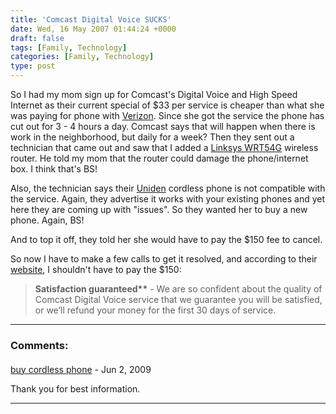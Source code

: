 ```yaml
---
title: 'Comcast Digital Voice SUCKS'
date: Wed, 16 May 2007 01:44:24 +0000
draft: false
tags: [Family, Technology]
categories: [Family, Technology]
type: post
---
```


So I had my mom sign up for Comcast's Digital Voice and High Speed Internet as their current special of $33 per service is cheaper than what she was paying for phone with [Verizon](http://www.verizon.com). Since she got the service the phone has cut out for 3 - 4 hours a day. Comcast says that will happen when there is work in the neighborhood, but daily for a week? Then they sent out a technician that came out and saw that I added a [Linksys WRT54G](http://www.linksys.com/servlet/Satellite?c=L_Product_C2&childpagename=US%2FLayout&cid=1149562300349&pagename=Linksys%2FCommon%2FVisitorWrapper&lid=0034939789B01) wireless router. He told my mom that the router could damage the phone/internet box. I think that's BS!

Also, the technician says their [Uniden](http://www.comcast.com/customers/faq/FaqDetails.ashx?Id=3197) cordless phone is not compatible with the service. Again, they advertise it works with your existing phones and yet here they are coming up with "issues". So they wanted her to buy a new phone. Again, BS!

And to top it off, they told her she would have to pay the $150 fee to cancel.

So now I have to make a few calls to get it resolved, and according to their [website](http://http://www.comcast.com/customers/faq/FaqDetails.ashx?Id=2775), I shouldn't have to pay the $150:

> **Satisfaction guaranteed\*\*** - We are so confident about the quality of Comcast Digital Voice service that we guarantee you will be satisfied, or we’ll refund your money for the first 30 days of service.
---
### Comments:
#### 
[buy cordless phone](http://buy-coreless-phone.com "sidrsjakess@yahoo.com") - <time datetime="2009-06-23 10:03:07">Jun 2, 2009</time>

Thank you for best information.
<hr />

